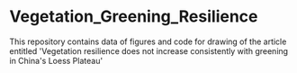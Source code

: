 # Vegetation_Greening_Resilience
This repository contains data of figures and code for drawing of the article entitled 'Vegetation resilience does not increase consistently with greening in China's Loess Plateau'
